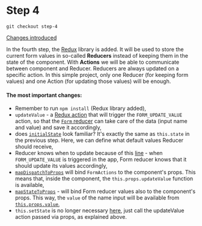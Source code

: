 # Step 4

```
git checkout step-4
```

[Changes introduced](https://github.com/szymonmichalak/react-forms-path/compare/step-3...step-4)

In the fourth step, the [Redux](http://redux.js.org/docs/introduction/) library is added. It will be used to store the current form values in so-called **Reducers** instead of keeping them in the state of the component. With **Actions** we will be able to communicate between component and Reducer. Reducers are always updated on a specific action. In this simple project, only one Reducer (for keeping form values) and one Action (for updating those values) will be enough.

#### The most important changes:
- Remember to run `npm install` (Redux library added),
- `updateValue` - a [Redux action](https://github.com/szymonmichalak/react-forms-path/blob/step-4/src/actions/FormActions.js) that will trigger the `FORM_UPDATE_VALUE` action, so that the [`Form` reducer](https://github.com/szymonmichalak/react-forms-path/blob/step-4/src/reducers/form.js) can take care of the data (input name and value) and save it accordingly,
- does [`initialState`](https://github.com/szymonmichalak/react-forms-path/blob/step-4/src/reducers/form.js#L3) look familiar? It's exactly the same as `this.state` in the previous step. Here, we can define what default values Reducer should receive,
- Reducer knows when to update because of this [line](https://github.com/szymonmichalak/react-forms-path/blob/step-4/src/reducers/form.js#L15) - when `FORM_UPDATE_VALUE` is triggered in the app, Form reducer knows that it should update its values accordingly,
- [`mapDispatchToProps`](https://github.com/szymonmichalak/react-forms-path/blob/step-4/src/containers/App.js#L123) will bind `FormActions` to the component's props. This means that, inside the component, the `this.props.updateValue` function is available,
- [`mapStateToProps`](https://github.com/szymonmichalak/react-forms-path/blob/step-4/src/containers/App.js#L117) - will bind Form reducer values also to the component's props. This way, the `value` of the name input will be available from [`this.props.value`](https://github.com/szymonmichalak/react-forms-path/blob/step-4/src/containers/App.js#L27),
- `this.setState` is no longer necessary [here](https://github.com/szymonmichalak/react-forms-path/blob/step-4/src/containers/App.js#L22), just call the updateValue action passed via props, as explained above.
